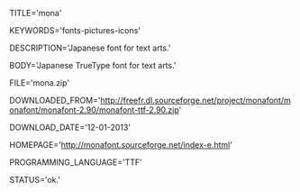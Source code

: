 
TITLE='mona'

KEYWORDS='fonts-pictures-icons'

DESCRIPTION='Japanese font for text arts.'

BODY='Japanese TrueType font for text arts.'

FILE='mona.zip'

DOWNLOADED_FROM='http://freefr.dl.sourceforge.net/project/monafont/monafont/monafont-2.90/monafont-ttf-2.90.zip'

DOWNLOAD_DATE='12-01-2013'

HOMEPAGE='http://monafont.sourceforge.net/index-e.html'

PROGRAMMING_LANGUAGE='TTF'

STATUS='ok.'